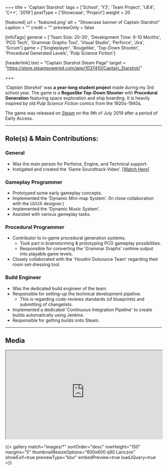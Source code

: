 +++
title = 'Captain Starshot'
tags = ['School', 'Y3', 'Team Project', 'UE4', 'C++', '2019']
postType = ['Showcase', 'Project']
weight = 20

[featured]
url = 'featured.png'
alt = "Showcase banner of Captain Starshot"
caption = ""
credit = ""
previewOnly = false

[infoTags]
general = ['Team Size: 20-30', 'Development Time: 9-10 Months', 'PCG Tech', 'Grammar Graphs Tool', 'Visual Studio', 'Perforce', 'Jira', 'Scrum']
game = ['Singleplayer', 'Rougelike', 'Top-Down Shooter', 'Procedural Generated Levels', 'Pulp Science Fiction']

[headerlink]
text = "Captain Starshot Steam Page"
target = "https://store.steampowered.com/app/1037410/Captain_Starshot/"

+++

'*Captain Starshot*' was **a year-long student project** made during my 3rd school year. The game is a **Roguelike Top-Down Shooter** with **Procedural Generation** featuring space exploration and ship boarding. It is heavily inspired by old *Pulp Science Fiction* comics from the 1920s-1940s.
<!--more-->

The game was released on [Steam](https://store.steampowered.com/app/1037410/Captain_Starshot/) on the 9th of July 2019 after a period of Early Access.

---

## Role(s) & Main Contributions:

### **General**
- Was the main person for Perforce, Engine, and Technical support. 
- Instigated and created the 'Game Soundtrack Video'. [[Watch Here]](https://www.youtube.com/watch?v=8nsFsbG5Lqc)

### **Gameplay Programmer**
- Prototyped some early gameplay concepts.
- Implemented the 'Dynamic Mini-map System'. (In close collaboration with the UI/UX designer.)
- Implemented the 'Dynamic Music System'.
- Assisted with various gameplay tasks.

### **Procedural Programmer**
- Contributor to in-game procedural generation systems.
  - Took part in brainstorming & prototyping PCG gameplay possibilities.
  - Responsible for converting the 'Grammar Graphs' runtime output into playable game levels.
- Closely collaborated with the 'Houdini Outsource Team' regarding their room set-dressing tool.

### **Build Engineer**
- Was the dedicated build engineer of the team.
- Responsible for setting-up the technical development pipeline.
  - This is regarding code-reviews standards (of blueprints) and submitting of changelists.
- Implemented a dedicated 'Continuous Integration Pipeline' to create builds automatically using Jenkins.
- Responsible for getting builds onto Steam.

---

## Media

<iframe width="100%" style="aspect-ratio: 16/9;" src="https://www.youtube-nocookie.com/embed/qom93GZeydY?rel=0&modestbranding=1&%22" frameborder="1" allow="accelerometer; autoplay; encrypted-media; gyroscope; picture-in-picture" allowfullscreen></iframe>

{{< gallery match="images/*" sortOrder="desc" rowHeight="150" margins="5" thumbnailResizeOptions="600x600 q90 Lanczos" showExif=true previewType="blur" embedPreview=true loadJQuery=true >}}